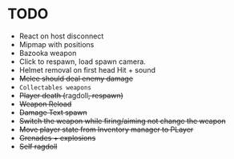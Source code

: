 ﻿# TODO
- React on host disconnect
- Mipmap with positions
- Bazooka weapon
- Click to respawn, load spawn camera.
- Helmet removal on first head Hit + sound
- ~~Melee should deal enemy damage~~
- `Collectables weapons`
- ~~Player death (~~ragdoll~~, respawn)~~
- ~~Weapon Reload~~
- ~~Damage Text spawn~~
- ~~Switch the weapon while firing/aiming not change the weapon~~
- ~~Move player state from Inventory manager to PLayer~~
- ~~Grenades + explosions~~
- ~~Self ragdoll~~
